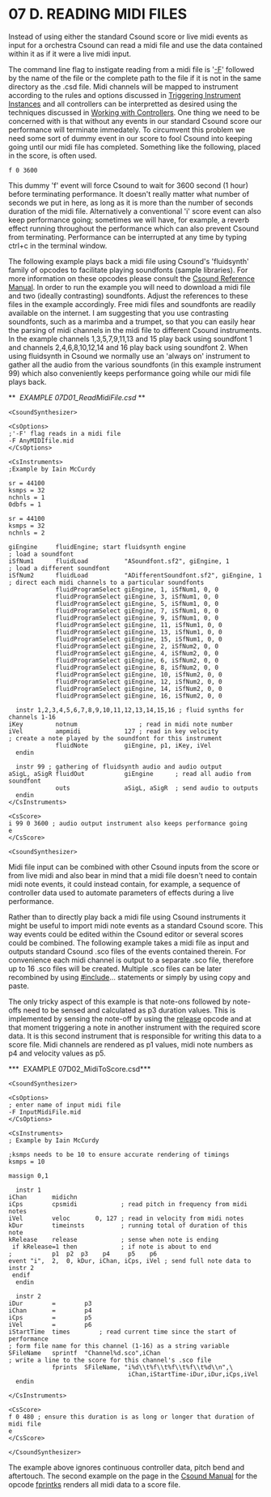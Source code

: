 07 D. READING MIDI FILES
========================

Instead of using either the standard Csound score or live midi events as
input for a orchestra Csound can read a midi file and use the data
contained within it as if it were a live midi input.

The command line flag to instigate reading from a midi file is
\'[-F](http://www.csounds.com/manual/html/CommandFlags.html#FlagsMinusUpperF)\'
followed by the name of the file or the complete path to the file if it
is not in the same directory as the .csd file. Midi channels will be
mapped to instrument according to the rules and options discussed in
[Triggering Instrument
Instances](http://en.flossmanuals.net/bin/view/Csound/Triggering%20Instrument%20Instances)
and all controllers can be interpretted as desired using the techniques
discussed in [Working with
Controllers](http://en.flossmanuals.net/bin/view/Csound/WORKINGWITHCONTROLLERS).
One thing we need to be concerned with is that without any events in our
standard Csound score our performance will terminate immedately. To
circumvent this problem we need some sort of dummy event in our score to
fool Csound into keeping going until our midi file has completed.
Something like the following, placed in the score, is often used.

    f 0 3600

This dummy \'f\' event will force Csound to wait for 3600 second (1
hour) before terminating performance. It doesn\'t really matter what
number of seconds we put in here, as long as it is more than the number
of seconds duration of the midi file. Alternatively a conventional \'i\'
score event can also keep performance going; sometimes we will have, for
example, a reverb effect running throughout the performance which can
also prevent Csound from terminating. Performance can be interrupted at
any time by typing ctrl+c in the terminal window. 

The following example plays back a midi file using Csound\'s
\'fluidsynth\' family of opcodes to facilitate playing soundfonts
(sample libraries). For more information on these opcodes please consult
the [Csound Reference
Manual](http://www.csounds.com/manual/html/index.html). In order to run
the example you will need to download a midi file and two (ideally
contrasting) soundfonts. Adjust the references to these files in the
example accordingly. Free midi files and soundfonts are readily
available on the internet. I am suggesting that you use contrasting
soundfonts, such as a marimba and a trumpet, so that you can easily hear
the parsing of midi channels in the midi file to different Csound
instruments. In the example channels 1,3,5,7,9,11,13 and 15 play back
using soundfont 1 and channels 2,4,6,8,10,12,14 and 16 play back using
soundfont 2. When using fluidsynth in Csound we normally use an \'always
on\' instrument to gather all the audio from the various soundfonts (in
this example instrument 99) which also conveniently keeps performance
going while our midi file plays back.

**  *EXAMPLE 07D01\_ReadMidiFile.csd* **

    <CsoundSynthesizer>

    <CsOptions>
    ;'-F' flag reads in a midi file
    -F AnyMIDIfile.mid
    </CsOptions>

    <CsInstruments>
    ;Example by Iain McCurdy

    sr = 44100
    ksmps = 32
    nchnls = 1
    0dbfs = 1

    sr = 44100
    ksmps = 32
    nchnls = 2

    giEngine     fluidEngine; start fluidsynth engine
    ; load a soundfont
    iSfNum1      fluidLoad          "ASoundfont.sf2", giEngine, 1
    ; load a different soundfont
    iSfNum2      fluidLoad          "ADifferentSoundfont.sf2", giEngine, 1
    ; direct each midi channels to a particular soundfonts
                 fluidProgramSelect giEngine, 1, iSfNum1, 0, 0
                 fluidProgramSelect giEngine, 3, iSfNum1, 0, 0
                 fluidProgramSelect giEngine, 5, iSfNum1, 0, 0
                 fluidProgramSelect giEngine, 7, iSfNum1, 0, 0
                 fluidProgramSelect giEngine, 9, iSfNum1, 0, 0
                 fluidProgramSelect giEngine, 11, iSfNum1, 0, 0
                 fluidProgramSelect giEngine, 13, iSfNum1, 0, 0
                 fluidProgramSelect giEngine, 15, iSfNum1, 0, 0
                 fluidProgramSelect giEngine, 2, iSfNum2, 0, 0
                 fluidProgramSelect giEngine, 4, iSfNum2, 0, 0
                 fluidProgramSelect giEngine, 6, iSfNum2, 0, 0
                 fluidProgramSelect giEngine, 8, iSfNum2, 0, 0
                 fluidProgramSelect giEngine, 10, iSfNum2, 0, 0
                 fluidProgramSelect giEngine, 12, iSfNum2, 0, 0
                 fluidProgramSelect giEngine, 14, iSfNum2, 0, 0
                 fluidProgramSelect giEngine, 16, iSfNum2, 0, 0

      instr 1,2,3,4,5,6,7,8,9,10,11,12,13,14,15,16 ; fluid synths for channels 1-16
    iKey         notnum                 ; read in midi note number
    iVel         ampmidi            127 ; read in key velocity
    ; create a note played by the soundfont for this instrument
                 fluidNote          giEngine, p1, iKey, iVel
      endin

      instr 99 ; gathering of fluidsynth audio and audio output
    aSigL, aSigR fluidOut           giEngine      ; read all audio from soundfont
                 outs               aSigL, aSigR  ; send audio to outputs
      endin
    </CsInstruments>

    <CsScore>
    i 99 0 3600 ; audio output instrument also keeps performance going
    e
    </CsScore>

    <CsoundSynthesizer>

Midi file input can be combined with other Csound inputs from the score
or from live midi and also bear in mind that a midi file doesn\'t need
to contain midi note events, it could instead contain, for example, a
sequence of controller data used to automate parameters of effects
during a live performance.

Rather than to directly play back a midi file using Csound instruments
it might be useful to import midi note events as a standard Csound
score. This way events could be edited within the Csound editor or
several scores could be combined. The following example takes a midi
file as input and outputs standard Csound .sco files of the events
contained therein. For convenience each midi channel is output to a
separate .sco file, therefore up to 16 .sco files will be created.
Multiple .sco files can be later recombined by using
[\#include](http://www.csounds.com/manual/html/include.html)\...
statements or simply by using copy and paste.

The only tricky aspect of this example is that note-ons followed by
note-offs need to be sensed and calculated as p3 duration values. This
is implemented by sensing the note-off by using the
[release](http://www.csounds.com/manual/html/release.html) opcode and at
that moment triggering a note in another instrument with the required
score data. It is this second instrument that is responsible for writing
this data to a score file. Midi channels are rendered as p1 values, midi
note numbers as p4 and velocity values as p5.

***  EXAMPLE 07D02\_MidiToScore.csd***

    <CsoundSynthesizer>

    <CsOptions>
    ; enter name of input midi file
    -F InputMidiFile.mid
    </CsOptions>

    <CsInstruments>
    ; Example by Iain McCurdy

    ;ksmps needs to be 10 to ensure accurate rendering of timings
    ksmps = 10

    massign 0,1

      instr 1
    iChan       midichn
    iCps        cpsmidi            ; read pitch in frequency from midi notes
    iVel        veloc       0, 127 ; read in velocity from midi notes
    kDur        timeinsts          ; running total of duration of this note
    kRelease    release            ; sense when note is ending
     if kRelease=1 then            ; if note is about to end
    ;           p1  p2  p3    p4     p5    p6
    event "i",  2,  0, kDur, iChan, iCps, iVel ; send full note data to instr 2
     endif
      endin

      instr 2
    iDur        =        p3
    iChan       =        p4
    iCps        =        p5
    iVel        =        p6
    iStartTime  times        ; read current time since the start of performance
    ; form file name for this channel (1-16) as a string variable
    SFileName   sprintf  "Channel%d.sco",iChan
    ; write a line to the score for this channel's .sco file
                fprints  SFileName, "i%d\\t%f\\t%f\\t%f\\t%d\\n",\
                                     iChan,iStartTime-iDur,iDur,iCps,iVel
      endin

    </CsInstruments>

    <CsScore>
    f 0 480 ; ensure this duration is as long or longer that duration of midi file
    e
    </CsScore>

    </CsoundSynthesizer>

The example above ignores continuous controller data, pitch bend and
aftertouch. The second example on the page in the [Csound
Manual](http://www.csounds.com/manual/html/index.html) for the opcode
[fprintks](http://www.csounds.com/manual/html/fprintks.html) renders all
midi data to a score file.
